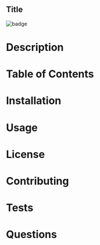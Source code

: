 ## Title 
![badge](https://img.shields.io/npm/l/license)

# Description

# Table of Contents

# Installation

# Usage

# License

# Contributing

# Tests

# Questions